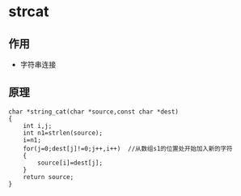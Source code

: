 # strcat

## 作用

* 字符串连接


## 原理


    char *string_cat(char *source,const char *dest)
    {
        int i,j;
        int n1=strlen(source);
        i=n1;
        for(j=0;dest[j]!=0;j++,i++)  //从数组s1的位置处开始加入新的字符
        {
            source[i]=dest[j];
        }
        return source;
    }